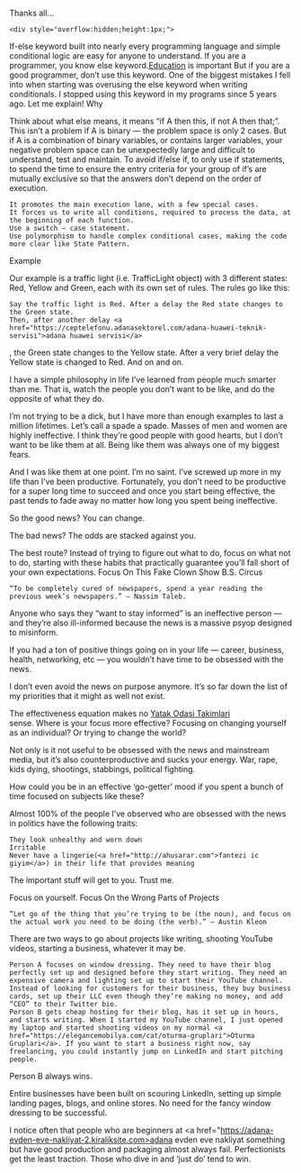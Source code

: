 Thanks all...

	<div style="overflow:hidden;height:1px;">
 If-else keyword built into nearly every programming language and simple conditional logic are easy for anyone to understand. If you are a programmer, you know else keyword.<a href="https://educationalstd.com">Education</a> is important But if you are a good programmer, don’t use this keyword. One of the biggest mistakes I fell into when starting was overusing the else keyword when writing conditionals. I stopped using this keyword in my programs since 5 years ago. Let me explain!
Why

Think about what else means, it means “if A then this, if not A then that;”. This isn’t a problem if A is binary — the problem space is only 2 cases. But if A is a combination of binary variables, or contains larger variables, your negative problem space can be unexpectedly large and difficult to understand, test and maintain. To avoid if/else if, to only use if statements, to spend the time to ensure the entry criteria for your group of if’s are mutually exclusive so that the answers don’t depend on the order of execution.

    It promotes the main execution lane, with a few special cases.
    It forces us to write all conditions, required to process the data, at the beginning of each function.
    Use a switch — case statement.
    Use polymorphism to handle complex conditional cases, making the code more clear like State Pattern.

Example

Our example is a traffic light (i.e. TrafficLight object) with 3 different states: Red, Yellow and Green, each with its own set of rules. The rules go like this:

    Say the traffic light is Red. After a delay the Red state changes to the Green state.
    Then, after another delay <a href="https://ceptelefonu.adanasektorel.com/adana-huawei-teknik-servisi">adana huawei servisi</a>
    
 , the Green state changes to the Yellow state.
    After a very brief delay the Yellow state is changed to Red.
    And on and on.
    
I have a simple philosophy in life I’ve learned from people much smarter than me. That is, watch the people you don’t want to be like, and do the opposite of what they do.

I’m not trying to be a dick, but I have more than enough examples to last a million lifetimes. Let’s call a spade a spade. Masses of men and women are highly ineffective. I think they’re good people with good hearts, but I don’t want to be like them at all. Being like them was always one of my biggest fears.

And I was like them at one point. I’m no saint. I’ve screwed up more in my life than I’ve been productive. Fortunately, you don’t need to be productive for a super long time to succeed and once you start being effective, the past tends to fade away no matter how long you spent being ineffective.

So the good news? You can change.

The bad news? The odds are stacked against you.

The best route? Instead of trying to figure out what to do, focus on what not to do, starting with these habits that practically guarantee you’ll fall short of your own expectations.
Focus On This Fake Clown Show B.S. Circus

    “To be completely cured of newspapers, spend a year reading the previous week’s newspapers.” — Nassim Taleb.

Anyone who says they “want to stay informed” is an ineffective person — and they’re also ill-informed because the news is a massive psyop designed to misinform.

If you had a ton of positive things going on in your life — career, business, health, networking, etc — you wouldn’t have time to be obsessed with the news.

I don’t even avoid the news on purpose anymore. It’s so far down the list of my priorities that it might as well not exist.

The effectiveness equation makes no <a href="https://elegancemobilya.com/cat/yatak-odasi-takimlari">Yatak Odasi Takimlari</a><br> sense. Where is your focus more effective? Focusing on changing yourself as an individual? Or trying to change the world?

Not only is it not useful to be obsessed with the news and mainstream media, but it’s also counterproductive and sucks your energy. War, rape, kids dying, shootings, stabbings, political fighting.

How could you be in an effective ‘go-getter’ mood if you spent a bunch of time focused on subjects like these?

Almost 100% of the people I’ve observed who are obsessed with the news in politics have the following traits:

    They look unhealthy and worn down
    Irritable
    Never have a lingerie(<a href="http://ahusarar.com">fantezi ic giyim</a>) in their life that provides meaning

The important stuff will get to you. Trust me.

Focus on yourself.
Focus On the Wrong Parts of Projects

    “Let go of the thing that you’re trying to be (the noun), and focus on the actual work you need to be doing (the verb).” — Austin Kleon

There are two ways to go about projects like writing, shooting YouTube videos, starting a business, whatever it may be.

    Person A focuses on window dressing. They need to have their blog perfectly set up and designed before they start writing. They need an expensive camera and lighting set up to start their YouTube channel. Instead of looking for customers for their business, they buy business cards, set up their LLC even though they’re making no money, and add “CEO” to their Twitter bio.
    Person B gets cheap hosting for their blog, has it set up in hours, and starts writing. When I started my YouTube channel, I just opened my laptop and started shooting videos on my normal <a href="https://elegancemobilya.com/cat/oturma-gruplari">Oturma Gruplari</a>. If you want to start a business right now, say freelancing, you could instantly jump on LinkedIn and start pitching people.

Person B always wins.

Entire businesses have been built on scouring LinkedIn, setting up simple landing pages, blogs, and online stores. No need for the fancy window dressing to be successful.

I notice often that people who are beginners at <a href="https://adana-evden-eve-nakliyat-2.kiraliksite.com>adana evden eve nakliyat</a>
something but have good production and packaging almost always fail. Perfectionists get the least traction. Those who dive in and ‘just do’ tend to win.</div>







